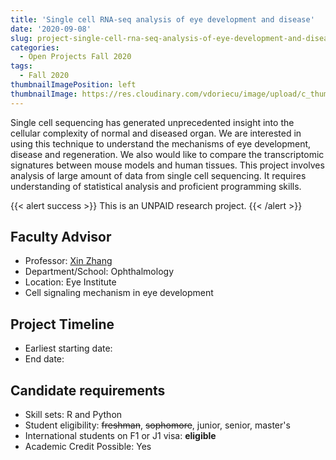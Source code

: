 ```yaml
---
title: 'Single cell RNA-seq analysis of eye development and disease'
date: '2020-09-08'
slug: project-single-cell-rna-seq-analysis-of-eye-development-and-disease
categories:
  - Open Projects Fall 2020
tags:
  - Fall 2020
thumbnailImagePosition: left
thumbnailImage: https://res.cloudinary.com/vdoriecu/image/upload/c_thumb,w_200,g_face/v1579110178/construction_c6dqbd.png
---
```

Single cell sequencing has generated unprecedented insight into the cellular complexity of normal and diseased organ. We are interested in using this technique to understand the mechanisms of eye development, disease and regeneration. We also would like to compare the transcriptomic signatures between mouse models and human tissues. This project involves analysis of large amount of data from single cell sequencing. It requires understanding of statistical analysis and proficient programming skills. 

<!--more-->

{{< alert success >}}
This is an UNPAID research project.
{{< /alert >}}

## Faculty Advisor
+ Professor: [Xin Zhang](https://www.columbiaeye.org/profile/xzhang?profile=researcher)
+ Department/School: Ophthalmology
+ Location: Eye Institute
+ Cell signaling mechanism in eye development

## Project Timeline
+ Earliest starting date: 
+ End date: 

## Candidate requirements
+ Skill sets: R and Python
+ Student eligibility: ~~freshman~~, ~~sophomore~~, junior, senior, master's
+ International students on F1 or J1 visa: **eligible**
+ Academic Credit Possible: Yes

